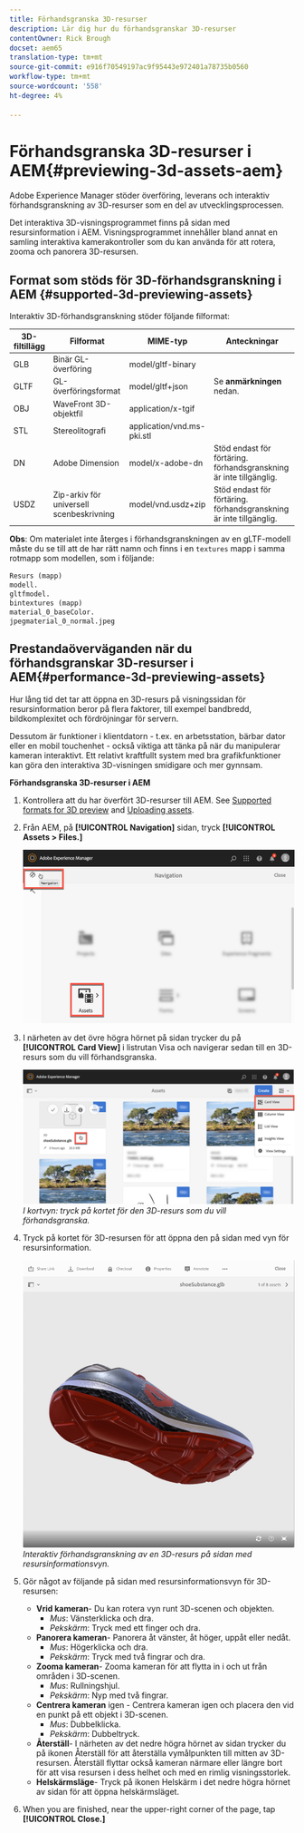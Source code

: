 ```yaml
---
title: Förhandsgranska 3D-resurser
description: Lär dig hur du förhandsgranskar 3D-resurser
contentOwner: Rick Brough
docset: aem65
translation-type: tm+mt
source-git-commit: e916f70549197ac9f95443e972401a78735b0560
workflow-type: tm+mt
source-wordcount: '558'
ht-degree: 4%

---
```



# Förhandsgranska 3D-resurser i AEM{#previewing-3d-assets-aem}

Adobe Experience Manager stöder överföring, leverans och interaktiv förhandsgranskning av 3D-resurser som en del av utvecklingsprocessen.

Det interaktiva 3D-visningsprogrammet finns på sidan med resursinformation i AEM. Visningsprogrammet innehåller bland annat en samling interaktiva kamerakontroller som du kan använda för att rotera, zooma och panorera 3D-resursen.

<!-- See also [Working with 3D assets in Dynamic Media](/help/assets/assets-3d.md). -->

## Format som stöds för 3D-förhandsgranskning i AEM {#supported-3d-previewing-assets}

Interaktiv 3D-förhandsgranskning stöder följande filformat:

| 3D-filtillägg | Filformat | MIME-typ | Anteckningar |
|---|---|---|---|
| GLB | Binär GL-överföring | model/gltf-binary |  |
| GLTF | GL-överföringsformat | model/gltf+json | Se **anmärkningen** nedan. |
| OBJ | WaveFront 3D-objektfil | application/x-tgif |  |
| STL | Stereolitografi | application/vnd.ms-pki.stl |  |
| DN | Adobe Dimension | model/x-adobe-dn | Stöd endast för förtäring. förhandsgranskning är inte tillgänglig. |
| USDZ | Zip-arkiv för universell scenbeskrivning | model/vnd.usdz+zip | Stöd endast för förtäring. förhandsgranskning är inte tillgänglig. |

**Obs**: Om materialet inte återges i förhandsgranskningen av en gLTF-modell måste du se till att de har rätt namn och finns i en `textures` mapp i samma rotmapp som modellen, som i följande:

    Resurs (mapp)
    modell.
    gltfmodel.
    bintextures (mapp)
    material_0_baseColor.
    jpegmaterial_0_normal.jpeg

## Prestandaöverväganden när du förhandsgranskar 3D-resurser i AEM{#performance-3d-previewing-assets}

Hur lång tid det tar att öppna en 3D-resurs på visningssidan för resursinformation beror på flera faktorer, till exempel bandbredd, bildkomplexitet och fördröjningar för servern.

Dessutom är funktioner i klientdatorn - t.ex. en arbetsstation, bärbar dator eller en mobil touchenhet - också viktiga att tänka på när du manipulerar kameran interaktivt. Ett relativt kraftfullt system med bra grafikfunktioner kan göra den interaktiva 3D-visningen smidigare och mer gynnsam.

**Förhandsgranska 3D-resurser i AEM**

1. Kontrollera att du har överfört 3D-resurser till AEM.
See [Supported formats for 3D preview](#supported-3d-previewing-assets) and [Uploading assets](/help/assets/managing-assets-touch-ui.md#uploading-assets).
1. Från AEM, på **[!UICONTROL Navigation]** sidan, tryck **[!UICONTROL Assets > Files.]**

   ![Navigeringssida](/help/assets/assets-dm/navigation-assets.png)

1. I närheten av det övre högra hörnet på sidan trycker du på **[!UICONTROL Card View]** i listrutan Visa och navigerar sedan till en 3D-resurs som du vill förhandsgranska.

   ![Välj 3D-kort](/help/assets/assets-dm/3d-card-select.png)
   _I kortvyn: tryck på kortet för den 3D-resurs som du vill förhandsgranska._

1. Tryck på kortet för 3D-resursen för att öppna den på sidan med vyn för resursinformation.

   ![Interaktiv förhandsvisning av 3D](/help/assets/assets-dm/3d-preview.png)
   _Interaktiv förhandsgranskning av en 3D-resurs på sidan med resursinformationsvyn._
1. Gör något av följande på sidan med resursinformationsvyn för 3D-resursen:
   * **Vrid kameran**- Du kan rotera vyn runt 3D-scenen och objekten.
      * _Mus_: Vänsterklicka och dra.
      * _Pekskärm_: Tryck med ett finger och dra.
   * **Panorera kameran**- Panorera åt vänster, åt höger, uppåt eller nedåt.
      * _Mus_: Högerklicka och dra.
      * _Pekskärm_: Tryck med två fingrar och dra.
   * **Zooma kameran**- Zooma kameran för att flytta in i och ut från områden i 3D-scenen.
      * _Mus_: Rullningshjul.
      * _Pekskärm_: Nyp med två fingrar.
   * **Centrera kameran** igen - Centrera kameran igen och placera den vid en punkt på ett objekt i 3D-scenen.
      * _Mus_: Dubbelklicka.
      * _Pekskärm_: Dubbeltryck.
   * **Återställ**- I närheten av det nedre högra hörnet av sidan trycker du på ikonen Återställ för att återställa vymålpunkten till mitten av 3D-resursen. Återställ flyttar också kameran närmare eller längre bort för att visa resursen i dess helhet och med en rimlig visningsstorlek.
   * **Helskärmsläge**- Tryck på ikonen Helskärm i det nedre högra hörnet av sidan för att öppna helskärmsläget.

1. When you are finished, near the upper-right corner of the page, tap **[!UICONTROL Close.]**
